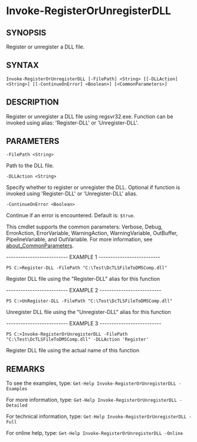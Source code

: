 # Invoke-RegisterOrUnregisterDLL

## SYNOPSIS

Register or unregister a DLL file.

## SYNTAX

 `Invoke-RegisterOrUnregisterDLL [-FilePath] <String> [[-DLLAction] <String>] [[-ContinueOnError] <Boolean>] [<CommonParameters>]`

## DESCRIPTION

Register or unregister a DLL file using regsvr32.exe. Function can be invoked using alias: 'Register-DLL' or 'Unregister-DLL'.

## PARAMETERS

`-FilePath <String>`

Path to the DLL file.

`-DLLAction <String>`

Specify whether to register or unregister the DLL. Optional if function is invoked using 'Register-DLL' or 'Unregister-DLL' alias.

`-ContinueOnError <Boolean>`

Continue if an error is encountered. Default is: `$true`.

<CommonParameters>

This cmdlet supports the common parameters: Verbose, Debug, ErrorAction, ErrorVariable, WarningAction, WarningVariable, OutBuffer, PipelineVariable, and OutVariable. For more information, see [about_CommonParameters](https:/go.microsoft.com/fwlink/?LinkID=113216).

-------------------------- EXAMPLE 1 --------------------------

`PS C:>Register-DLL -FilePath "C:\Test\DcTLSFileToDMSComp.dll"`

Register DLL file using the "Register-DLL" alias for this function

-------------------------- EXAMPLE 2 --------------------------

`PS C:>UnRegister-DLL -FilePath "C:\Test\DcTLSFileToDMSComp.dll"`

Unregister DLL file using the "Unregister-DLL" alias for this function

-------------------------- EXAMPLE 3 --------------------------

`PS C:>Invoke-RegisterOrUnregisterDLL -FilePath "C:\Test\DcTLSFileToDMSComp.dll" -DLLAction 'Register'`

Register DLL file using the actual name of this function

## REMARKS

To see the examples, type: `Get-Help Invoke-RegisterOrUnregisterDLL -Examples`

For more information, type: `Get-Help Invoke-RegisterOrUnregisterDLL -Detailed`

For technical information, type: `Get-Help Invoke-RegisterOrUnregisterDLL -Full`

For online help, type: `Get-Help Invoke-RegisterOrUnregisterDLL -Online`
